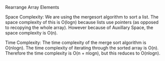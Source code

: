 Rearrange Array Elements

Space Complexity:
We are using the mergesort algorithm to sort a list. The space complexity of this is 
O(logn) because lists use pointers (as opposed to recopying the whole array). However
because of Auxillary Space, the space complexity is O(n).

Time Complexity:
The time complexity of the merge sort algorithm is O(nlogn). The time complexity
of iterating through the sorted array is O(n). Therefore the time complexity is 
O(n + nlogn), but this reduces to O(nlogn).